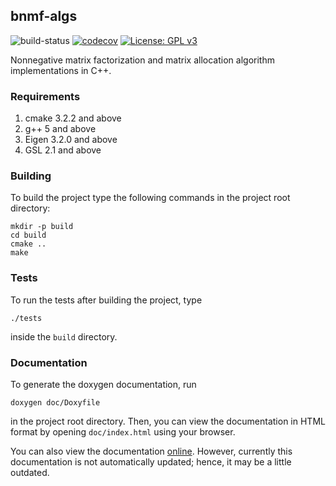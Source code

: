 ## bnmf-algs
![build-status](https://travis-ci.org/eozd/bnmf-algs.svg?branch=master)
[![codecov](https://codecov.io/gh/eozd/bnmf-algs/branch/master/graph/badge.svg)](https://codecov.io/gh/eozd/bnmf-algs)
[![License: GPL v3](https://img.shields.io/badge/License-GPL%20v3-blue.svg)](https://www.gnu.org/licenses/gpl-3.0)

Nonnegative matrix factorization and matrix allocation algorithm implementations
in C++.

### Requirements
1. cmake 3.2.2 and above
2. g++ 5 and above
3. Eigen 3.2.0 and above
4. GSL 2.1 and above

### Building
To build the project type the following commands in the project root directory:
```
mkdir -p build
cd build
cmake ..
make
```

### Tests
To run the tests after building the project, type
```
./tests
```
inside the ```build``` directory.

### Documentation
To generate the doxygen documentation, run
```
doxygen doc/Doxyfile
```
in the project root directory. Then, you can view the documentation in HTML
format by opening ```doc/index.html``` using your browser.

You can also view the documentation [online](https://eozd.github.io/bnmf-algs/).
However, currently this documentation is not automatically updated; hence, it may
be a little outdated.
